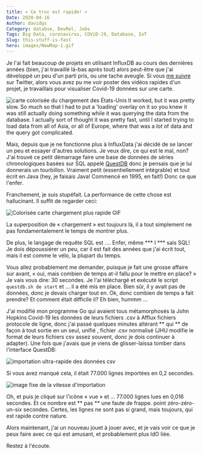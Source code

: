 ```yaml
---
title: « Ce truc est rapide! »
Date: 2020-04-16
Author: davidgs
Category: databse, DevRel, Jobs
Tags: Big Data, coronavirus, COViD-19, Database, IoT
Slug: this-stuff-is-fast
hero: images/NewMap-1.gif
---
```


Je l'ai fait beaucoup de projets en utilisant InfluxDB au cours des dernières années (bien, j'ai travaillé là-bas après tout) alors peut-être que j'ai développé un peu d'un parti pris, ou une tache aveugle. Si vous [me suivre](https://twitter.com/intent/follow?screen_name=davidgsIoT) sur Twitter, alors vous avez pu me voir poster des vidéos rapides d'un projet, je travaillais pour visualiser Covid-19 données sur une carte.

![carte colorisée du chargement des États-Unis](/posts/category/database/images/slowMap.gif) It worked, but it was pretty slow. So much so that I had to put a 'loading' overlay on it so you knew it was still actually doing something while it was querying the data from the database. I actually sort of thought it was pretty fast, until I started trying to load data from all of Asia, or all of Europe, where that was a *lot* of data and the query got complicated.

Mais, depuis que je ne fonctionne plus à InfluxData j'ai décidé de se lancer un peu et essayer d'autres solutions. Je veux dire, ce qui est le mal, non? J'ai trouvé ce petit démarrage faire une base de données de séries chronologiques basées sur SQL appelé [QuestDB](https://questdb.io/?ref=davidgsiot) donc je pensais que je lui donnerais un tourbillon. Vraiment petit (essentiellement intégrable) et tout écrit en Java (hey, je faisais Java! Commencé en 1995, en fait!) Donc ce que l'enfer.

Franchement, je suis stupéfait. La performance de cette chose est hallucinant. Il suffit de regarder ceci:

![Colorisée carte chargement plus rapide GIF](/posts/category/database/images/NewMap-1.gif)

La superposition de « chargement » est toujours là, il a tout simplement ne pas fondamentalement le temps de montrer plus.

De plus, le langage de requête SQL est .... Enfer, même *** I *** sais SQL! Je dois dépoussiérer un peu, car il est fait des années que j'ai écrit tout, mais il est comme le vélo, la plupart du temps.

Vous allez probablement me demander, puisque je fait une grosse affaire sur avant, « oui, mais combien de temps at-il fallu pour le mettre en place? » Je vais vous dire: 30 secondes. Je l'ai téléchargé et exécuté le script `questdb.sh de start` et ... il a été mis en place. Bien sûr, il y avait pas de données, donc je devais charger tout en. Ok, donc combien de temps a fait prendre? Et comment était difficile il? Eh bien, hummm ...

J'ai modifié mon programme Go qui avaient tous métamorphosés la John Hopkins Covid-19 les données de leurs fichiers .csv à Afflux fichiers protocole de ligne, donc j'ai passé quelques minutes altérant ** qui ** de façon à tout sortie en un seul, unifié , fichier .csv normalisé (JHU modifie le format de leurs fichiers csv assez souvent, donc je dois continuer à adapter). Une fois que j'avais que je viens de glisser-laissa tomber dans l'interface QuestDB:

![importation ultra-rapide des données csv](/posts/category/database/images/import.gif)

Si vous avez manqué cela, il était 77.000 lignes importées en 0,2 secondes.

![image fixe de la vitesse d'importation](/posts/category/database/images/import-1024x49.png)

Oh, et puis je cliqué sur l'icône « vue » et ... 77.000 lignes lues en 0,016 secondes. Et ce nombre est ** pas ** une faute de frappe. point zéro-zéro-un-six secondes. Certes, les lignes ne sont pas si grand, mais toujours, qui est rapide contre nature.

Alors maintenant, j'ai un nouveau jouet à jouer avec, et je vais voir ce que je peux faire avec ce qui est amusant, et probablement plus IdO liée.

Restez à l'écoute.
